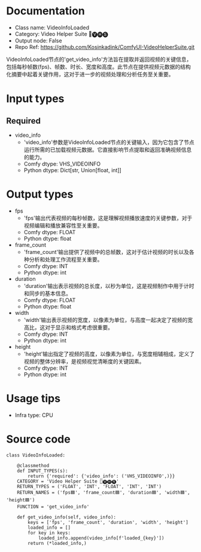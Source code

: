 # Documentation
- Class name: VideoInfoLoaded
- Category: Video Helper Suite 🎥🅥🅗🅢
- Output node: False
- Repo Ref: https://github.com/Kosinkadink/ComfyUI-VideoHelperSuite.git

VideoInfoLoaded节点的'get_video_info'方法旨在提取并返回视频的关键信息，包括每秒帧数(fps)、帧数、时长、宽度和高度。此节点在提供视频元数据的结构化摘要中起着关键作用，这对于进一步的视频处理和分析任务至关重要。

# Input types
## Required
- video_info
    - 'video_info'参数是VideoInfoLoaded节点的关键输入，因为它包含了节点运行所需的已加载视频元数据。它直接影响节点提取和返回准确视频信息的能力。
    - Comfy dtype: VHS_VIDEOINFO
    - Python dtype: Dict[str, Union[float, int]]

# Output types
- fps
    - 'fps'输出代表视频的每秒帧数，这是理解视频播放速度的关键参数，对于视频编辑和播放兼容性至关重要。
    - Comfy dtype: FLOAT
    - Python dtype: float
- frame_count
    - 'frame_count'输出提供了视频中的总帧数，这对于估计视频的时长以及各种分析和处理工作流程至关重要。
    - Comfy dtype: INT
    - Python dtype: int
- duration
    - 'duration'输出表示视频的总长度，以秒为单位，这是视频制作中用于计时和同步的基本信息。
    - Comfy dtype: FLOAT
    - Python dtype: float
- width
    - 'width'输出表示视频的宽度，以像素为单位，与高度一起决定了视频的宽高比，这对于显示和格式考虑很重要。
    - Comfy dtype: INT
    - Python dtype: int
- height
    - 'height'输出指定了视频的高度，以像素为单位，与宽度相辅相成，定义了视频的整体分辨率，是视频视觉清晰度的关键因素。
    - Comfy dtype: INT
    - Python dtype: int

# Usage tips
- Infra type: CPU

# Source code
```
class VideoInfoLoaded:

    @classmethod
    def INPUT_TYPES(s):
        return {'required': {'video_info': ('VHS_VIDEOINFO',)}}
    CATEGORY = 'Video Helper Suite 🎥🅥🅗🅢'
    RETURN_TYPES = ('FLOAT', 'INT', 'FLOAT', 'INT', 'INT')
    RETURN_NAMES = ('fps🟦', 'frame_count🟦', 'duration🟦', 'width🟦', 'height🟦')
    FUNCTION = 'get_video_info'

    def get_video_info(self, video_info):
        keys = ['fps', 'frame_count', 'duration', 'width', 'height']
        loaded_info = []
        for key in keys:
            loaded_info.append(video_info[f'loaded_{key}'])
        return (*loaded_info,)
```